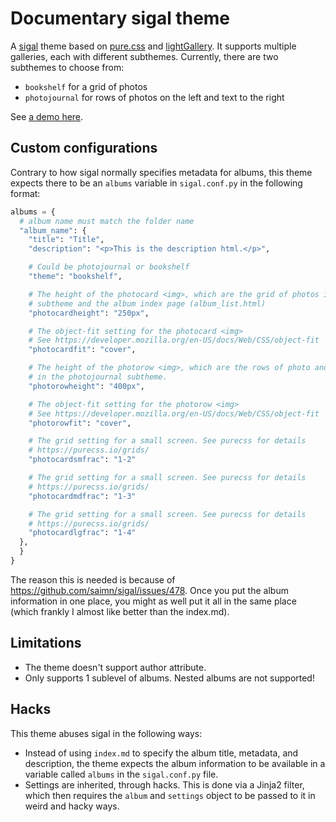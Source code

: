 Documentary sigal theme
=======================

A [sigal](https://sigal.saimon.org/) theme based on [pure.css](https://purecss.io/) and [lightGallery](https://www.lightgalleryjs.com/). It supports multiple galleries, each with different subthemes. Currently, there are two subthemes to choose from:

- `bookshelf` for a grid of photos
- `photojournal` for rows of photos on the left and text to the right

See [a demo here]().

Custom configurations
---------------------

Contrary to how sigal normally specifies metadata for albums, this theme expects there to be an `albums` variable in `sigal.conf.py` in the following format:

```python
albums = {
  # album name must match the folder name
  "album_name": {
    "title": "Title",
    "description": "<p>This is the description html.</p>",

    # Could be photojournal or bookshelf
    "theme": "bookshelf",

    # The height of the photocard <img>, which are the grid of photos in bookshelf
    # subtheme and the album index page (album_list.html)
    "photocardheight": "250px",

    # The object-fit setting for the photocard <img>
    # See https://developer.mozilla.org/en-US/docs/Web/CSS/object-fit
    "photocardfit": "cover",

    # The height of the photorow <img>, which are the rows of photo and text
    # in the photojournal subtheme.
    "photorowheight": "400px",

    # The object-fit setting for the photorow <img>
    # See https://developer.mozilla.org/en-US/docs/Web/CSS/object-fit
    "photorowfit": "cover",

    # The grid setting for a small screen. See purecss for details
    # https://purecss.io/grids/
    "photocardsmfrac": "1-2"

    # The grid setting for a small screen. See purecss for details
    # https://purecss.io/grids/
    "photocardmdfrac": "1-3"

    # The grid setting for a small screen. See purecss for details
    # https://purecss.io/grids/
    "photocardlgfrac": "1-4"
  },
  }
}
```

The reason this is needed is because of https://github.com/saimn/sigal/issues/478. Once you put the album information in one place, you might as well put it all in the same place (which frankly I almost like better than the index.md).

Limitations
-----------

- The theme doesn't support author attribute.
- Only supports 1 sublevel of albums. Nested albums are not supported!

Hacks
-----

This theme abuses sigal in the following ways:

- Instead of using `index.md` to specify the album title, metadata, and description, the theme expects the album information to be available in a variable called `albums` in the `sigal.conf.py` file.
- Settings are inherited, through hacks. This is done via a Jinja2 filter, which then requires the `album` and `settings` object to be passed to it in weird and hacky ways.